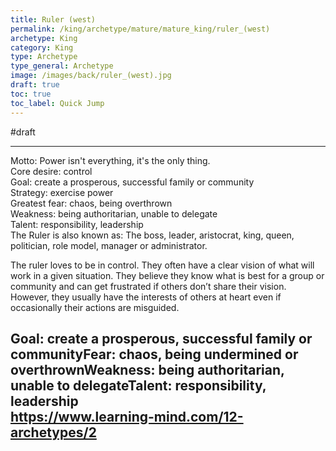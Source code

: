 ```yaml
---
title: Ruler (west)
permalink: /king/archetype/mature/mature_king/ruler_(west)
archetype: King
category: King
type: Archetype
type_general: Archetype
image: /images/back/ruler_(west).jpg
draft: true
toc: true
toc_label: Quick Jump
---
```

#draft   
  
---  
  
Motto: Power isn't everything, it's the only thing.  
Core desire: control  
Goal: create a prosperous, successful family or community  
Strategy: exercise power  
Greatest fear: chaos, being overthrown  
Weakness: being authoritarian, unable to delegate  
Talent: responsibility, leadership  
The Ruler is also known as: The boss, leader, aristocrat, king, queen, politician, role model, manager or administrator.  
  
The ruler loves to be in control. They often have a clear vision of what will work in a given situation. They believe they know what is best for a group or community and can get frustrated if others don’t share their vision. However, they usually have the interests of others at heart even if occasionally their actions are misguided.  
  
Goal: create a prosperous, successful family or communityFear: chaos, being undermined or overthrownWeakness: being authoritarian, unable to delegateTalent: responsibility, leadership  
https://www.learning-mind.com/12-archetypes/2
---

